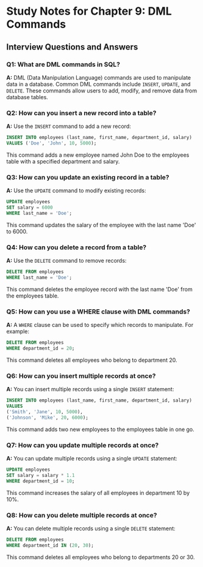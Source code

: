 # Study Notes for Chapter 9: DML Commands

## Interview Questions and Answers

### Q1: What are DML commands in SQL?
**A:** DML (Data Manipulation Language) commands are used to manipulate data in a database. Common DML commands include `INSERT`, `UPDATE`, and `DELETE`. These commands allow users to add, modify, and remove data from database tables.

### Q2: How can you insert a new record into a table?
**A:** Use the `INSERT` command to add a new record:
```sql
INSERT INTO employees (last_name, first_name, department_id, salary)
VALUES ('Doe', 'John', 10, 5000);
```
This command adds a new employee named John Doe to the employees table with a specified department and salary.

### Q3: How can you update an existing record in a table?
**A:** Use the `UPDATE` command to modify existing records:
```sql
UPDATE employees
SET salary = 6000
WHERE last_name = 'Doe';
```
This command updates the salary of the employee with the last name 'Doe' to 6000.

### Q4: How can you delete a record from a table?
**A:** Use the `DELETE` command to remove records:
```sql
DELETE FROM employees
WHERE last_name = 'Doe';
```
This command deletes the employee record with the last name 'Doe' from the employees table.

### Q5: How can you use a WHERE clause with DML commands?
**A:** A `WHERE` clause can be used to specify which records to manipulate. For example:
```sql
DELETE FROM employees
WHERE department_id = 20;
```
This command deletes all employees who belong to department 20.

### Q6: How can you insert multiple records at once?
**A:** You can insert multiple records using a single `INSERT` statement:
```sql
INSERT INTO employees (last_name, first_name, department_id, salary)
VALUES 
('Smith', 'Jane', 10, 5000),
('Johnson', 'Mike', 20, 6000);
```
This command adds two new employees to the employees table in one go.

### Q7: How can you update multiple records at once?
**A:** You can update multiple records using a single `UPDATE` statement:
```sql
UPDATE employees
SET salary = salary * 1.1
WHERE department_id = 10;
```
This command increases the salary of all employees in department 10 by 10%.

### Q8: How can you delete multiple records at once?
**A:** You can delete multiple records using a single `DELETE` statement:
```sql
DELETE FROM employees
WHERE department_id IN (20, 30);
```
This command deletes all employees who belong to departments 20 or 30.
